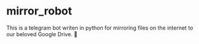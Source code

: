 # mirror_robot
This is a telegram bot writen in python for mirroring files on the internet to our beloved Google Drive. 🥰
